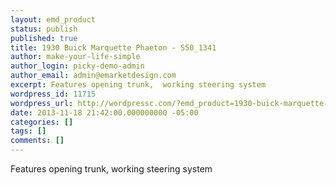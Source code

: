 ```yaml
---
layout: emd_product
status: publish
published: true
title: 1930 Buick Marquette Phaeton - S50_1341
author: make-your-life-simple
author_login: picky-demo-admin
author_email: admin@emarketdesign.com
excerpt: Features opening trunk,  working steering system
wordpress_id: 11715
wordpress_url: http://wordpressc.com/?emd_product=1930-buick-marquette-phaeton
date: 2013-11-18 21:42:00.000000000 -05:00
categories: []
tags: []
comments: []
---
```

Features opening trunk,  working steering system
